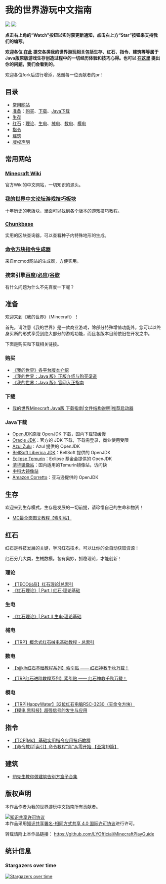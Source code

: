# 我的世界游玩中文指南
![](https://img.shields.io/badge/license-CC--BY--SA--4.0-green) ![](https://img.shields.io/github/stars/LYOfficial/MinecraftPlayGuide)  

**点击右上角的“Watch”按钮以实时获更新通知，点击右上方“Star”按钮来支持我们的编写。**

**欢迎各位 [在此](https://github.com/LYOfficial/MinecraftPlayGuide/issues/new) 提交各类我的世界游玩相关包括生存、红石、指令、建筑等等属于Java版原版游戏生存创造过程中的一切经历体验和技巧心得。也可以 [在这里](https://github.com/LYOfficial/MinecraftPlayGuide/issues/new) 提出你的问题，我们会看到的。**

欢迎各位fork后进行增添，感谢每一位贡献者的pr！

## 目录
- [常用网站](#常用网站)
- [准备](#准备)：[购买](#购买)、[下载](#下载)、[Java下载](#Java下载)
- [生存](#生存)
- [红石](#红石)：[理论](#理论)、[生电](#生电)、[械电](#械电)、[数电](#数电)、[模电](#模电)
- [指令](#指令)
- [建筑](#建筑)
- [版权声明](#版权声明)

## 常用网站

### [Minecraft Wiki](https://minecraft.fandom.com/zh/wiki/)
官方Wiki的中文网站，一切知识的源头。

### [我的世界中文论坛游戏技巧板块](https://www.mcbbs.net/forum-gameplay-1.html)
十年历史的老版块，里面可以找到各个版本的游戏技巧教程。

### [Chunkbase](https://www.chunkbase.com/)
实用的区块查询器，可以查看种子内特殊地形的生成。

### [命令方块指令生成器](https://www.mcmod.cn/tools/cbcreator/)
来自mcmod网站的生成器，方便实用。

### 搜索引擎[百度](https://www.baidu.com)/[必应](https://www.bing.com)/[谷歌](https://www.google.com)
有什么问题为什么不先百度一下呢？

## 准备
欢迎来到《我的世界》（Minecraft）！

首先，请注意《我的世界》是一款商业游戏，除部分特殊增值功能外，您可以以终身买断的形式享受到绝大部分的游戏功能，而且各版本目前依旧在开发之中。

下面是购买和下载相关链接。

### 购买

- [《我的世界》各平台版本介绍](https://www.mcbbs.net/thread-269349-1-1.html)
- [《我的世界：Java 版》正版介绍与购买渠道](https://www.mcbbs.net/thread-1301727-1-1.html)
- [《我的世界：Java 版》官网入正指南](https://www.mcbbs.net/thread-1301737-1-1.html)


### 下载

- [我的世界Minecraft Java版 下载指南|文件结构说明|推荐启动器](https://www.mcbbs.net/thread-38297-1-1.html)


### Java下载

- [OpenJDK](https://openjdk.org/)原版 OpenJDK 下载，国内下载较缓慢
- [Oracle JDK](https://www.oracle.com/java/technologies/java-se-glance.html)：官方的 JDK 下载，下载需登录，商业使用受限
- [Azul Zulu](https://www.azul.com/downloads/)：Azul 提供的 OpenJDK
- [BellSoft Liberica JDK](https://bell-sw.com/pages/downloads/)：BellSoft 提供的 OpenJDK
- [Eclipse Temurin](https://adoptium.net/zh-CN/temurin/releases/)：Eclipse 基金会提供的 OpenJDK
- [清华镜像站](https://mirrors.tuna.tsinghua.edu.cn/Adoptium/)：国内适用的Temurin镜像站，访问快
- [中科大镜像站](https://mirrors.ustc.edu.cn/AdoptOpenJDK/)
- [Amazon Corretto](https://aws.amazon.com/cn/corretto/)：亚马逊提供的 OpenJDK

## 生存

欢迎来到生存模式，生存是发展的一切前提，请珍惜自己的生命和物资！

- [MC最全面图文教程【索引帖】](https://www.mcbbs.net/thread-85937-1-1.html)


## 红石

红石是科技发展的关键，学习红石技术，可以让你的全自动获取资源！

红石分几大类，生械数模，各有奥妙，抓稳理论，才能创新！

### 理论

- [【TECO出品】红石理论|总索引](https://www.mcbbs.net/thread-1355338-1-1.html)
- [《红石理论》| Part I 红石·理论基础](https://www.mcbbs.net/thread-1355226-1-1.html)

### 生电

- [《红石理论》| Part II 生电·理论基础](https://www.mcbbs.net/thread-1355255-1-1.html)

### 械电

- [【TRP】概念式红石械电基础教程 - 总索引](https://www.mcbbs.net/thread-636639-1-1.html)

### 数电

- [【sjjklh红石基础教程系列】索引贴 —— 红石神教千秋万载！](https://www.mcbbs.net/thread-25775-1-1.html)

- [【TRP红石进阶教程系列】索引贴 —— 红石神教千秋万载！ ](https://www.mcbbs.net/thread-113169-1-1.html)


### 模电

- [【TRP|HappyWater】32位红石电脑RSC-3230（无命令方块）](https://www.mcbbs.net/thread-574624-1-1.html)
- [【模电 黑科技】超强信号的发生与应用](https://www.mcbbs.net/thread-246679-1-1.html)

## 指令

- [【TCP|Ms】 基础实用指令应用技巧教程](https://www.mcbbs.net/thread-486184-1-1.html)
- [【命令教程|索引】命令教程“真”从零开始 【至第19篇】](https://www.mcbbs.net/thread-1403038-1-1.html)

## 建筑

- [豹先生教你做建筑告别方盒子合集](https://www.mcbbs.net/thread-378200-1-1.html)

## 版权声明
本作品作者为我的世界游玩中文指南所有贡献者。

<a rel="license" href="http://creativecommons.org/licenses/by-sa/4.0/"><img alt="知识共享许可协议" style="border-width:0" src="https://i.creativecommons.org/l/by-sa/4.0/88x31.png" /></a><br />本作品采用<a rel="license" href="http://creativecommons.org/licenses/by-sa/4.0/">知识共享署名-相同方式共享 4.0 国际许可协议</a>进行许可。

转载请附上本作品链接： https://github.com/LYOfficial/MinecraftPlayGuide

## 统计信息

### Stargazers over time
[![Stargazers over time](https://starchart.cc/LYOfficial/MinecraftPlayGuide.svg)](https://starchart.cc/LYOfficial/MinecraftPlayGuide)